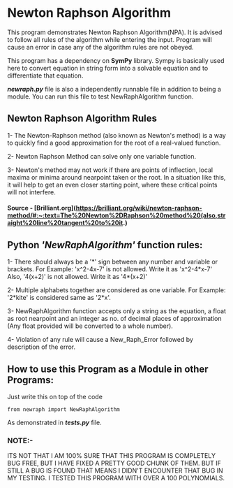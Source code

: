 # Newton Raphson Algorithm

This program demonstrates Newton Raphson Algorithm(NPA).
It is advised to follow all rules of the algorithm while entering the input.
Program will cause an error in case any of the algorithm rules are not obeyed.

This program has a dependency on **SymPy** library. Sympy is basically used here to convert equation in string form
into a solvable equation and to differentiate that equation.

***newraph.py*** file is also a independently runnable file in addition to being a module. You can run this file to test NewRaphAlgorithm function.

## Newton Raphson Algorithm Rules

1- The Newton-Raphson method (also known as Newton's method) is a way to quickly find a good approximation for the root of a real-valued function.

2- Newton Raphson Method can solve only one variable function.

3- Newton's method may not work if there are points of inflection, local maxima or minima around nearpoint taken or the root. In a situation like this, it will help to get an even closer starting point, where these critical points will not interfere.



#### Source - [Brilliant.org](https://brilliant.org/wiki/newton-raphson-method/#:~:text=The%20Newton%2DRaphson%20method%20(also,straight%20line%20tangent%20to%20it.)

## Python *'NewRaphAlgorithm'* function rules:

1- There should always be a '\*' sign between any number and variable or brackets.
       For Example: 'x^2-4x-7' is not allowed. Write it as 'x^2-4\*x-7'
                    Also, '4(x+2)' is not allowed. Write it as '4\*(x+2)'

2- Multiple alphabets together are considered as one variable.
       For Example: '2\*kite' is considered same as '2\*x'.

3- NewRaphAlgorithm function accepts only a string as the equation, a float as root nearpoint 
and an integer as no. of decimal places of approximation (Any float provided will be converted to a whole number).

4- Violation of any rule will cause a New_Raph_Error followed by description of the error.

## How to use this Program as a Module in other Programs:

Just write this on top of the code

    from newraph import NewRaphAlgorithm
As demonstrated in ***tests.py*** file.

       
### **NOTE:-**

ITS NOT THAT I AM 100% SURE THAT THIS PROGRAM IS COMPLETELY BUG FREE, BUT I HAVE FIXED A PRETTY GOOD CHUNK OF THEM. BUT IF STILL A BUG IS FOUND THAT MEANS 
I DIDN'T ENCOUNTER THAT BUG IN MY TESTING. I TESTED THIS PROGRAM WITH OVER A 100 POLYNOMIALS.